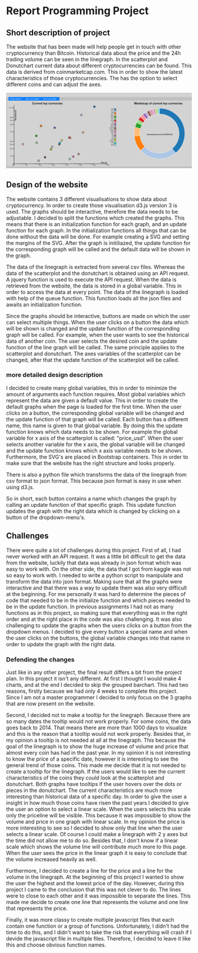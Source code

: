 # Report Programming Project

## Short description of project
The website that has been made will help people get in touch with other cryptocurrency than Bitcoin. Historical data about the price and the 24h trading volume can be seen in the linegraph. In the scatterplot and Donutchart current data about different cryptocurrencies can be found. This data is derived from coinmarketcap.com. This in order to show the latest characteristics of those cryptocurrencies. The has the option to select different coins and can adjust the axes. 

![](doc/screenshot.jpg)


## Design of the website 
The website contains 3 different visualisations to show data about cryptocurrency. In order to create those visualisation d3.js version 3 is used. The graphs should be interactive, therefore the data needs to be adjustable. I decided to split the functions which created the graphs. This means that there is an initialization function for each graph, and an update function for each graph. In the initialization functions all things that can be done without the data will be done. For example creating a SVG and setting the margins of the SVG. After the graph is initiliazed, the update function for the corresponding graph will be called and the default data will be shown in the graph. 

The data of the linegraph is extracted from several csv files. Whereas the data of the scatterplot and the donutchart is obtained using an API request. A jquery function is used to execute the API request. When the data is retrieved from the website, the data is stored in a global variable. This in order to access the data at every point. The data of the linegraph is loaded with help of the queue function. This function loads all the json files and awaits an initialization function. 

Since the graphs should be interactive, buttons are made on which the user can select multiple things. When the user clicks on a button the data which will be shown is changed and the update function of the corresponding graph will be called. For example, when the user wants to see the historical data of another coin. The user selects the desired coin and the update function of the line graph will be called. The same principle applies to the scatterplot and donutchart. The axes variables of the scatterplot can be changed, after that the update function of the scatterplot will be called. 

### more detailed design description
I decided to create many global variables, this in order to minimize the amount of arguments each function requires. Most global variables which represent the data are given a default value. This in order to create the default graphs when the page is loaded for the first time. When the user clicks on a button, the corresponding global variable will be changed and the update function of that graph will be called. Each button has a different name, this name is given to that global variable. By doing this the update function knows which data needs to be shown. For example the global variable for x axis of the scatterplot is called: "price_usd". When the user selects another variable for the x axis, the global variable will be changed and the update function knows which x axis variable needs to be shown. Furthermore, the SVG's are placed in Bootstrap containers. This in order to make sure that the website has the right structure and looks properly.  

There is also a python file which transforms the data of the linegraph from csv format to json format. This because json format is easy in use when using d3.js. 

So in short, each button contains a name which changes the graph by calling an update function of that specific graph. This update function updates the graph with the right data which is changed by clicking on a button of the dropdown-menu's.

## Challenges

There were quite a lot of challenges during this project. First of all, I had never worked with an API request. It was a little bit difficult to get the data from the website, luckily that data was already in json format which was easy to work with. On the other side, the data that I got from kaggle was not so easy to work with. I needed to write a python script to manipulate and transform the data into json format. Making sure that all the graphs were interactive and that there was a way to update them was also very difficult at the beginning. For me personally it was hard to determine the pieces of code that needed to be in the initialize function and which pieces needed to be in the update function. In previous assignments I had not as many functions as in this project, so making sure that everything was in the right order and at the right place in the code was also challenging. It was also challenging to update the graphs when the users clicks on a button from the dropdown menus. I decided to give every button a special name and when the user clicks on the buttons, the global variable changes into that name in order to update the graph with the right data.

### Defending the changes
Just like in any other project, the final result differs a bit from the project plan. In this project it isn't any different. At first I thought I would make 4 charts, and at the end I decided to skip the grouped barchart. This had two reasons, firstly because we had only 4 weeks to complete this project. Since I am not a master programmer I decided to only focus on the 3 graphs that are now present on the website. 

Second, I decided not to make a tooltip for the linegraph. Because there are so many dates the tooltip would not work properly. For some coins, the data goes back to 2014. That means there are more than 1000 days to visualize and this is the reason that a tooltip would not work properly. Besides that, in my opinion a tooltip is not needed at all at the linegraph. This because the goal of the linegraph is to show the huge increase of volume and price that almost every coin has had in the past year. In my opinion it is not interesting to know the price of a specific date, however it is interesting to see the general trend of those coins. This made me decide that it is not needed to create a tooltip for the linegraph. If the users would like to see the current characteristics of the coins they could look at the scatterplot and donutchart. Both graphs have tooltips if the user hovers over the dots or pieces in the donutchart. The current characteristics are much more interesting than historical data of a specific day. In order to give the user a insight in how much those coins have risen the past years I decided to give the user an option to select a linear scale. When the users selects this scale only the priceline will be visible. This because it was impossible to show the volume and price in one graph with linear scale. In my opinion the price is more interesting to see so I decided to show only that line when the user selects a linear scale. Of course I could make a linegraph with 2 y axes but the time did not allow me to do so. Besides that, I don't know if a linear scale which shows the volume line will contribute much more to this page. When the user sees the price in the linear graph it is easy to conclude that the volume increased heavily as well. 

Furthermore, I decided to create a line for the price and a line for the volume in the linegraph. At the beginning of this project I wanted to show the user the highest and the lowest price of the day. However, during this project I came to the conclusion that this was not clever to do. The lines were to close to each other and it was impossible to separate the lines. This made me decide to create one line that represents the volume and one line that represents the price. 

Finally, it was more classy to create multiple javascript files that each contain one function or a group of functions. Unfortunately, I didn't had the time to do this, and I didn't want to take the risk that everything will crash if I devide the javascript file in multiple files. Therefore, I decided to leave it like this and choose obvious function names. 